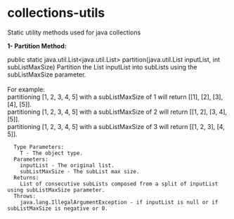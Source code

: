 # collections-utils
Static utility methods used for java collections

<b>1- Partition Method:</b>

  public static <T> java.util.List<java.util.List<T>> partition(java.util.List<T> inputList,
                                                              int subListMaxSize)
      Partition the List inputList into subLists using the subListMaxSize parameter.
      <br><br>For example:
       <br>partitioning [1, 2, 3, 4, 5] with a subListMaxSize of 1 will return [[1], [2], [3], [4], [5]].
       <br>partitioning [1, 2, 3, 4, 5] with a subListMaxSize of 2 will return [[1, 2], [3, 4], [5]].
       <br>partitioning [1, 2, 3, 4, 5] with a subListMaxSize of 3 will return [[1, 2, 3], [4, 5]].

      Type Parameters:
        T - The object type.
      Parameters:
        inputList - The original list.
        subListMaxSize - The subList max size.
      Returns:
        List of consecutive subLists composed from a split of inputList using subListMaxSize parameter.
      Throws:
        java.lang.IllegalArgumentException - if inputList is null or if subListMaxSize is negative or 0.
